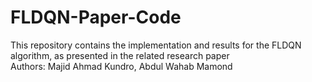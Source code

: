 # FLDQN-Paper-Code
This repository contains the implementation and results for the FLDQN algorithm, as presented in the related research paper <br>
Authors: Majid Ahmad Kundro, Abdul Wahab Mamond